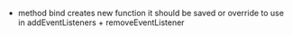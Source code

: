 - method bind creates new function it should be saved or override to use in addEventListeners + removeEventListener
